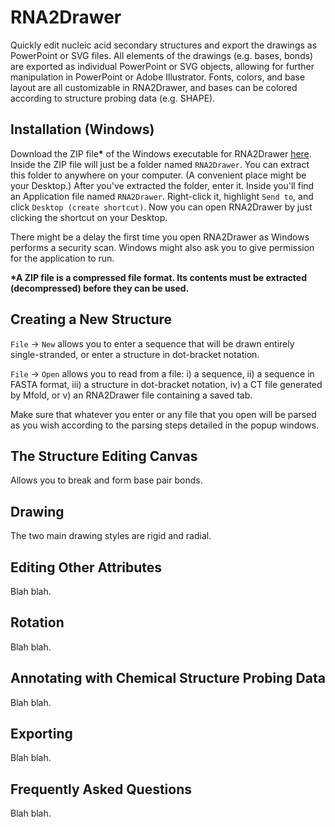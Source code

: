 # RNA2Drawer

Quickly edit nucleic acid secondary structures and export the drawings as PowerPoint or SVG files. All elements of the drawings (e.g. bases, bonds) are exported as individual PowerPoint or SVG objects, allowing for further manipulation in PowerPoint or Adobe Illustrator. Fonts, colors, and base layout are all customizable in RNA2Drawer, and bases can be colored according to structure probing data (e.g. SHAPE).

## Installation (Windows)

Download the ZIP file<b>*</b> of the Windows executable for RNA2Drawer [here](https://sourceforge.net/projects/rna2drawer/). Inside the ZIP file will just be a folder named `RNA2Drawer`. You can extract this folder to anywhere on your computer. (A convenient place might be your Desktop.) After you've extracted the folder, enter it. Inside you'll find an Application file named `RNA2Drawer`. Right-click it, highlight `Send to`, and click `Desktop (create shortcut)`. Now you can open RNA2Drawer by just clicking the shortcut on your Desktop.

There might be a delay the first time you open RNA2Drawer as Windows performs a security scan. Windows might also ask you to give permission for the application to run.

<b>*A ZIP file is a compressed file format. Its contents must be extracted (decompressed) before they can be used.</b>

## Creating a New Structure

`File` -> `New` allows you to enter a sequence that will be drawn entirely single-stranded, or enter a structure in dot-bracket notation.

`File` -> `Open` allows you to read from a file: i) a sequence, ii) a sequence in FASTA format, iii) a structure in dot-bracket notation, iv) a CT file generated by Mfold, or v) an RNA2Drawer file containing a saved tab.

Make sure that whatever you enter or any file that you open will be parsed as you wish according to the parsing steps detailed in the popup windows.

## The Structure Editing Canvas

Allows you to break and form base pair bonds.

## Drawing

The two main drawing styles are rigid and radial.

## Editing Other Attributes

Blah blah.

## Rotation

Blah blah.

## Annotating with Chemical Structure Probing Data

Blah blah.

## Exporting

Blah blah.

## Frequently Asked Questions

Blah blah.
